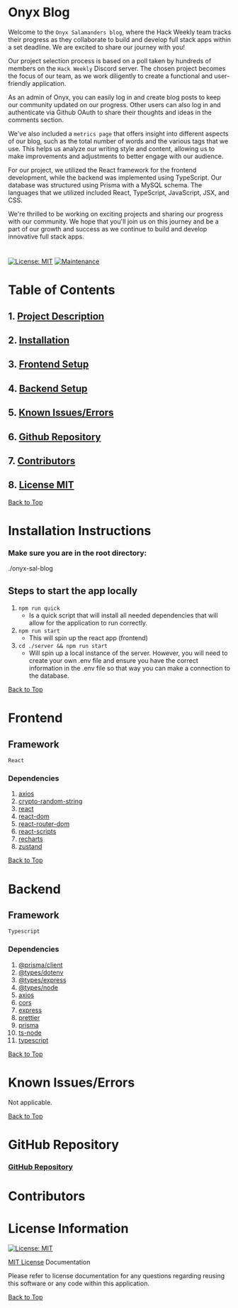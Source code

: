 # Onyx Blog

Welcome to the ```Onyx Salamanders blog```, where the Hack Weekly team tracks their progress as they collaborate to build and develop full stack apps within a set deadline. We are excited to share our journey with you!

Our project selection process is based on a poll taken by hundreds of members on the ```Hack Weekly``` Discord server. The chosen project becomes the focus of our team, as we work diligently to create a functional and user-friendly application.

As an admin of Onyx, you can easily log in and create blog posts to keep our community updated on our progress. Other users can also log in and authenticate via Github OAuth to share their thoughts and ideas in the comments section.

We've also included a ```metrics page``` that offers insight into different aspects of our blog, such as the total number of words and the various tags that we use. This helps us analyze our writing style and content, allowing us to make improvements and adjustments to better engage with our audience.

For our project, we utilized the React framework for the frontend development, while the backend was implemented using TypeScript. Our database was structured using Prisma with a MySQL schema. The languages that we utilized included React, TypeScript, JavaScript, JSX, and CSS.

We're thrilled to be working on exciting projects and sharing our progress with our community. We hope that you'll join us on this journey and be a part of our growth and success as we continue to build and develop innovative full stack apps.

#

[![License: MIT](https://img.shields.io/badge/License-MIT-yellow.svg)](https://opensource.org/licenses/MIT) [![Maintenance](https://img.shields.io/badge/Maintained%3F-yes-green.svg)](https://GitHub.com/Naereen/StrapDown.js/graphs/commit-activity)

# Table of Contents
## 1. [Project Description](#onyx-blog)
## 2. [Installation](#installation-instructions)
## 3. [Frontend Setup](#frontend)
## 4. [Backend Setup](#backend)
## 5. [Known Issues/Errors](#known-issues/errors)
## 6. [Github Repository](#github-repository)
## 7. [Contributors](#contributors)
## 8. [License MIT](#license-information)


[Back to Top](#table-of-contents)

# Installation Instructions

### Make sure you are in the root directory:
./onyx-sal-blog
## Steps to start the app locally

1. ``` npm run quick ```
    - Is a quick script that will install all needed dependencies that will allow for the application to run correctly. 
2. ``` npm run start ```
    - This will spin up the react app (frontend)
3. ``` cd ./server && npm run start ```
    - Will spin up a local instance of the server. However, you will need to create your own .env file and ensure you have the correct information in the .env file so that way you can make a connection to the database. 


[Back to Top](#table-of-contents)

# Frontend

## Framework
``` React ```
### Dependencies
1. [axios](https://github.com/axios/axios)
2. [crypto-random-string](https://www.npmjs.com/package/crypto-random-string)
3. [react](https://legacy.reactjs.org/docs/getting-started.html)
4. [react-dom](https://legacy.reactjs.org/docs/react-dom.html)
5. [react-router-dom](https://www.npmjs.com/package/react-router-dom)
6. [react-scripts](https://www.npmjs.com/package/react-scripts)
7. [recharts](https://recharts.org/en-US/)
8. [zustand](https://docs.pmnd.rs/zustand/getting-started/introduction)

[Back to Top](#table-of-contents)

# Backend
## Framework
```Typescript```
### Dependencies
1. [@prisma/client](https://www.prisma.io/docs/concepts/components/prisma-client)
2. [@types/dotenv](https://www.npmjs.com/package/@types/dotenv)
3. [@types/express](https://www.npmjs.com/package/@types/express)
4. [@types/node](https://www.npmjs.com/package/@types/node)
5. [axios](https://github.com/axios/axios)
6. [cors](https://developer.mozilla.org/en-US/docs/Web/HTTP/CORS)
7. [express](https://expressjs.com/)
8. [prettier](https://prettier.io/docs/en/options.html)
9. [prisma](https://www.prisma.io/docs)
10. [ts-node](https://www.npmjs.com/package/ts-node)
11. [typescript](https://www.typescriptlang.org/docs/)

[Back to Top](#table-of-contents)

# Known Issues/Errors

Not applicable.

[Back to Top](#table-of-contents)

# GitHub Repository

### [GitHub Repository](https://github.com/Hack-Weekly/onyx-sal-blog)

# Contributors


# License Information

[![License: MIT](https://img.shields.io/badge/License-MIT-yellow.svg)](https://opensource.org/licenses/MIT)

[MIT License](https://www.mit.edu/~amini/LICENSE.md) Documentation

Please refer to license documentation for any questions regarding reusing 
this software or any code within this application.

[Back to Top](#table-of-contents)
